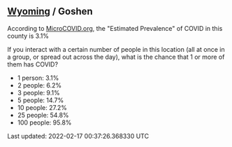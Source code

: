
## [Wyoming](/united-states/wyoming) / Goshen

According to [MicroCOVID.org](http://microcovid.org),
the "Estimated Prevalence" of COVID in this county is 3.1%

If you interact with a certain number of people in this location
(all at once in a group, or spread out across the day), what is the chance that
1 or more of them has COVID?

- 1 person: 3.1%
- 2 people: 6.2%
- 3 people: 9.1%
- 5 people: 14.7%
- 10 people: 27.2%
- 25 people: 54.8%
- 100 people: 95.8%

Last updated: 2022-02-17 00:37:26.368330 UTC

